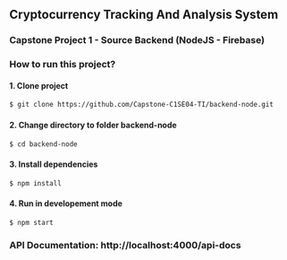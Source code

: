 ## Cryptocurrency Tracking And Analysis System

### Capstone Project 1 - Source Backend (NodeJS - Firebase)

### How to run this project?

#### 1. Clone project

```bash
$ git clone https://github.com/Capstone-C1SE04-TI/backend-node.git
```

#### 2. Change directory to folder backend-node

```bash
$ cd backend-node
```

#### 3. Install dependencies

```bash
$ npm install
```

#### 4. Run in developement mode

```bash
$ npm start
```

### API Documentation: http://localhost:4000/api-docs
